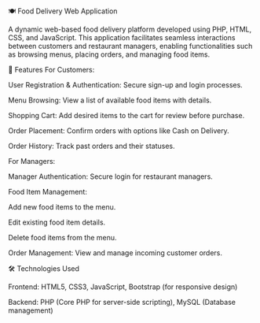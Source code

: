 🍽️ Food Delivery Web Application

A dynamic web-based food delivery platform developed using PHP, HTML, CSS, and JavaScript. This application facilitates seamless interactions between customers and restaurant managers, enabling functionalities such as browsing menus, placing orders, and managing food items.

🚀 Features
For Customers:

User Registration & Authentication: Secure sign-up and login processes.

Menu Browsing: View a list of available food items with details.

Shopping Cart: Add desired items to the cart for review before purchase.

Order Placement: Confirm orders with options like Cash on Delivery.

Order History: Track past orders and their statuses.


For Managers:

Manager Authentication: Secure login for restaurant managers.

Food Item Management:

Add new food items to the menu.

Edit existing food item details.

Delete food items from the menu.

Order Management: View and manage incoming customer orders.


🛠️ Technologies Used

Frontend: HTML5, CSS3, JavaScript, Bootstrap (for responsive design)

Backend: PHP (Core PHP for server-side scripting), MySQL (Database management)
